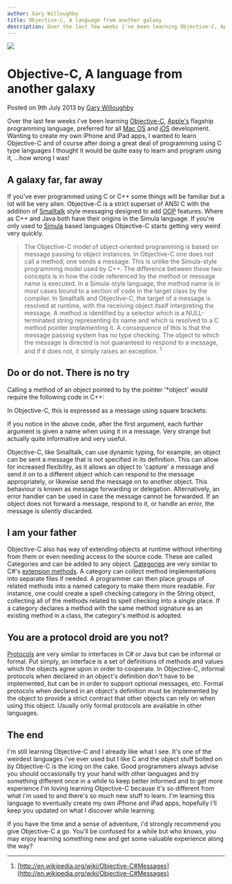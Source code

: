 ```yaml
---
author: Gary Willoughby
title: Objective-C, A language from another galaxy
description: Over the last few weeks i've been learning Objective-C, Apple's flagship programming language, preferred for all Mac OS and iOS development.
---
```


![](/articles/images/objective-c-a-language-from-another-galaxy-banner.jpg)

# Objective-C, A language from another galaxy

<time>Posted on 9th July 2013 by [Gary Willoughby](/pages/about.html)</time>

Over the last few weeks i've been learning [Objective-C](https://en.wikipedia.org/wiki/Objective-C), [Apple's](https://en.wikipedia.org/wiki/Apple_Inc.) flagship programming language, preferred for all [Mac OS](https://en.wikipedia.org/wiki/Macintosh_operating_systems) and [iOS](https://en.wikipedia.org/wiki/IOS) development. Wanting to create my own iPhone and iPad apps, I wanted to learn Objective-C and of course after doing a great deal of programming using C type languages I thought it would be quite easy to learn and program using it, …how wrong I was!

## A galaxy far, far away

If you've ever programmed using C or C++ some things will be familiar but a lot will be very alien. Objective-C is a strict superset of ANSI C with the addition of [Smalltalk](https://en.wikipedia.org/wiki/Smalltalk) style messaging designed to add [OOP](https://en.wikipedia.org/wiki/Object-oriented_programming) features. Where as C++ and Java both have their origins in the Simula language. If you're only used to [Simula](https://en.wikipedia.org/wiki/Simula) based languages Objective-C starts getting very weird very quickly.

> The Objective-C model of object-oriented programming is based on message passing to object instances. In Objective-C one does not call a method; one sends a message. This is unlike the Simula-style programming model used by C++. The difference between these two concepts is in how the code referenced by the method or message name is executed. In a Simula-style language, the method name is in most cases bound to a section of code in the target class by the compiler. In Smalltalk and Objective-C, the target of a message is resolved at runtime, with the receiving object itself interpreting the message. A method is identified by a selector which is a NULL-terminated string representing its name and which is resolved to a C method pointer implementing it. A consequence of this is that the message passing system has no type checking. The object to which the message is directed is not guaranteed to respond to a message, and if it does not, it simply raises an exception. <sup>1</sup>

## Do or do not. There is no try

Calling a method of an object pointed to by the pointer '*object' would require the following code in C++:

<script src="https://gist.github.com/nomad-software/f97408e81fe20de541aecb194e5f415d.js"></script>

In Objective-C, this is expressed as a message using square brackets:

<script src="https://gist.github.com/nomad-software/154e9b7680433791882eb0633efb8781.js"></script>

If you notice in the above code, after the first argument, each further argument is given a name when using it in a message. Very strange but actually quite informative and very useful.

Objective-C, like Smalltalk, can use dynamic typing, for example, an object can be sent a message that is not specified in its definition. This can allow for increased flexibility, as it allows an object to 'capture' a message and send it on to a different object which can respond to the message appropriately, or likewise send the message on to another object. This behaviour is known as message forwarding or delegation. Alternatively, an error handler can be used in case the message cannot be forwarded. If an object does not forward a message, respond to it, or handle an error, the message is silently discarded.

## I am your father

Objective-C also has way of extending objects at runtime without inheriting from them or even needing access to the source code. These are called Categories and can be added to any object. [Categories](https://en.wikipedia.org/wiki/Objective-C#Categories) are very similar to C#'s [extension methods](https://en.wikipedia.org/wiki/Extension_method). A category can collect method implementations into separate files if needed. A programmer can then place groups of related methods into a named category to make them more readable. For instance, one could create a spell checking category in the String object, collecting all of the methods related to spell checking into a single place. If a category declares a method with the same method signature as an existing method in a class, the category's method is adopted.

## You are a protocol droid are you not?

[Protocols](https://en.wikipedia.org/wiki/Objective-C#Protocols) are very similar to interfaces in C# or Java but can be informal or formal. Put simply, an interface is a set of definitions of methods and values which the objects agree upon in order to cooperate. In Objective-C, informal protocols when declared in an object's definition don't have to be implemented, but can be in order to support optional messages, etc. Formal protocols when declared in an object's definition must be implemented by the object to provide a strict contract that other objects can rely on when using this object. Usually only formal protocols are available in other languages.

## The end

I'm still learning Objective-C and I already like what I see. It's one of the weirdest languages i've ever used but I like C and the object stuff bolted on by Objective-C is the icing on the cake. Good programmers always advise you should occasionally try your hand with other languages and try something different once in a while to keep better informed and to get more experience I'm loving learning Objective-C because it's so different from what i'm used to and there's so much new stuff to learn. I'm learning this language to eventually create my own iPhone and iPad apps, hopefully i'll keep you updated on what I discover while learning.

If you have the time and a sense of adventure, i'd strongly recommend you give Objective-C a go. You'll be confused for a while but who knows, you may enjoy learning something new and get some valuable experience along the way?

---

1. [http://en.wikipedia.org/wiki/Objective-C#Messages](http://en.wikipedia.org/wiki/Objective-C#Messages)
